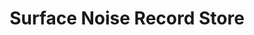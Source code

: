 ---
title: "Surface Noise Record Store"
url: /louisville/surface-noise-record-store/
shop: music
---